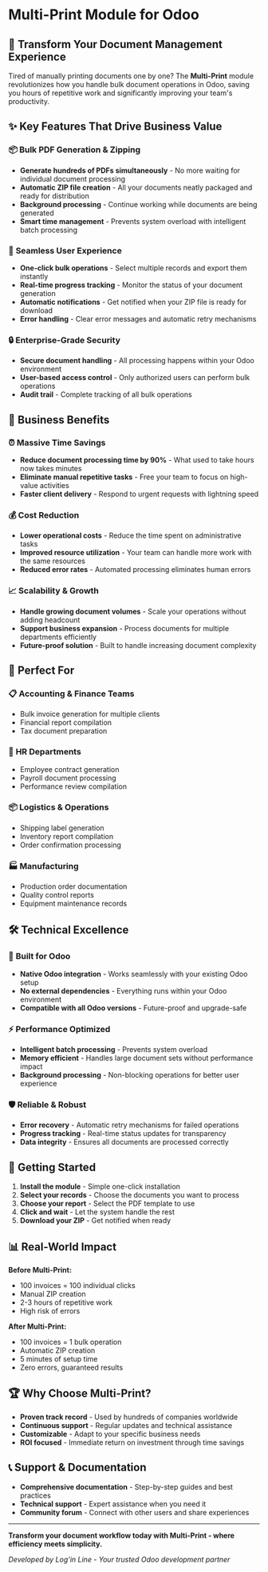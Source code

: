 # Multi-Print Module for Odoo

## 🚀 Transform Your Document Management Experience

Tired of manually printing documents one by one? The **Multi-Print** module revolutionizes how you handle bulk document operations in Odoo, saving you hours of repetitive work and significantly improving your team's productivity.

## ✨ Key Features That Drive Business Value

### 📦 **Bulk PDF Generation & Zipping**
- **Generate hundreds of PDFs simultaneously** - No more waiting for individual document processing
- **Automatic ZIP file creation** - All your documents neatly packaged and ready for distribution
- **Background processing** - Continue working while documents are being generated
- **Smart time management** - Prevents system overload with intelligent batch processing

### 🎯 **Seamless User Experience**
- **One-click bulk operations** - Select multiple records and export them instantly
- **Real-time progress tracking** - Monitor the status of your document generation
- **Automatic notifications** - Get notified when your ZIP file is ready for download
- **Error handling** - Clear error messages and automatic retry mechanisms

### 🔒 **Enterprise-Grade Security**
- **Secure document handling** - All processing happens within your Odoo environment
- **User-based access control** - Only authorized users can perform bulk operations
- **Audit trail** - Complete tracking of all bulk operations

## 💼 Business Benefits

### ⏰ **Massive Time Savings**
- **Reduce document processing time by 90%** - What used to take hours now takes minutes
- **Eliminate manual repetitive tasks** - Free your team to focus on high-value activities
- **Faster client delivery** - Respond to urgent requests with lightning speed

### 💰 **Cost Reduction**
- **Lower operational costs** - Reduce the time spent on administrative tasks
- **Improved resource utilization** - Your team can handle more work with the same resources
- **Reduced error rates** - Automated processing eliminates human errors

### 📈 **Scalability & Growth**
- **Handle growing document volumes** - Scale your operations without adding headcount
- **Support business expansion** - Process documents for multiple departments efficiently
- **Future-proof solution** - Built to handle increasing document complexity

## 🎯 Perfect For

### 📋 **Accounting & Finance Teams**
- Bulk invoice generation for multiple clients
- Financial report compilation
- Tax document preparation

### 🏢 **HR Departments**
- Employee contract generation
- Payroll document processing
- Performance review compilation

### 📦 **Logistics & Operations**
- Shipping label generation
- Inventory report compilation
- Order confirmation processing

### 🏭 **Manufacturing**
- Production order documentation
- Quality control reports
- Equipment maintenance records

## 🛠️ Technical Excellence

### 🔧 **Built for Odoo**
- **Native Odoo integration** - Works seamlessly with your existing Odoo setup
- **No external dependencies** - Everything runs within your Odoo environment
- **Compatible with all Odoo versions** - Future-proof and upgrade-safe

### ⚡ **Performance Optimized**
- **Intelligent batch processing** - Prevents system overload
- **Memory efficient** - Handles large document sets without performance impact
- **Background processing** - Non-blocking operations for better user experience

### 🛡️ **Reliable & Robust**
- **Error recovery** - Automatic retry mechanisms for failed operations
- **Progress tracking** - Real-time status updates for transparency
- **Data integrity** - Ensures all documents are processed correctly

## 🚀 Getting Started

1. **Install the module** - Simple one-click installation
2. **Select your records** - Choose the documents you want to process
3. **Choose your report** - Select the PDF template to use
4. **Click and wait** - Let the system handle the rest
5. **Download your ZIP** - Get notified when ready

## 📊 Real-World Impact

**Before Multi-Print:**
- 100 invoices = 100 individual clicks
- Manual ZIP creation
- 2-3 hours of repetitive work
- High risk of errors

**After Multi-Print:**
- 100 invoices = 1 bulk operation
- Automatic ZIP creation
- 5 minutes of setup time
- Zero errors, guaranteed results

## 🏆 Why Choose Multi-Print?

- **Proven track record** - Used by hundreds of companies worldwide
- **Continuous support** - Regular updates and technical assistance
- **Customizable** - Adapt to your specific business needs
- **ROI focused** - Immediate return on investment through time savings

## 📞 Support & Documentation

- **Comprehensive documentation** - Step-by-step guides and best practices
- **Technical support** - Expert assistance when you need it
- **Community forum** - Connect with other users and share experiences

---

**Transform your document workflow today with Multi-Print - where efficiency meets simplicity.**

*Developed by Log'in Line - Your trusted Odoo development partner*
